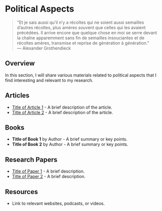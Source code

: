 # Political Aspects

> "Et je sais aussi qu’il n’y a récoltes qui ne soient aussi semailles d’autres récoltes, plus amères souvent que celles qui les avaient précédées. Il arrive encore que quelque chose en moi se serre devant la chaîne apparemment sans fin de semailles insouciantes et de récoltes amères, transmise et reprise de génération à génération."  
> — Alexander Grothendieck

## Overview

In this section, I will share various materials related to political aspects that I find interesting and relevant to my research.


## Articles

- [Title of Article 1](link-to-article-1) - A brief description of the article.
- [Title of Article 2](link-to-article-2) - A brief description of the article.

## Books

- **Title of Book 1** by Author - A brief summary or key points.
- **Title of Book 2** by Author - A brief summary or key points.

## Research Papers

- [Title of Paper 1](link-to-paper-1) - A brief description.
- [Title of Paper 2](link-to-paper-2) - A brief description.

## Resources

- Link to relevant websites, podcasts, or videos.
